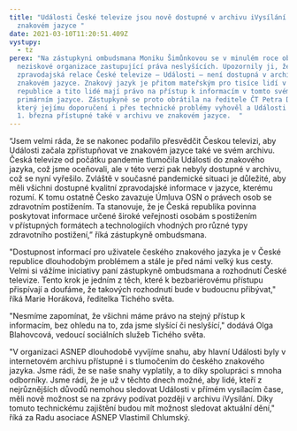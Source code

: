 ```yaml
---
title: "Události České televize jsou nově dostupné v archivu iVysílání ve
  znakovém jazyce "
date: 2021-03-10T11:20:51.409Z
vystupy:
  - tz
perex: "Na zástupkyni ombudsmana Moniku Šimůnkovou se v minulém roce obrátily
  neziskové organizace zastupující práva neslyšících. Upozornily ji, že hlavní
  zpravodajská relace České televize – Události – není dostupná v archivu ČT ve
  znakovém jazyce. Znakový jazyk je přitom mateřským pro tisíce lidí v České
  republice a tito lidé mají právo na přístup k informacím v tomto svém
  primárním jazyce. Zástupkyně se proto obrátila na ředitele ČT Petra Dvořáka,
  který jejímu doporučení i přes technické problémy vyhověl a Události jsou od
  1. března přístupné také v archivu ve znakovém jazyce.  "
---
```

“Jsem velmi ráda, že se nakonec podařilo přesvědčit Českou televizi, aby Události začala zpřístupňovat ve znakovém jazyce také ve svém archivu. Česká televize od počátku pandemie tlumočila Události do znakového jazyka, což jsme oceňovali, ale v této verzi pak nebyly dostupné v archivu, což se nyní vyřešilo. Zvláště v současné pandemické situaci je důležité, aby měli všichni dostupné kvalitní zpravodajské informace v jazyce, kterému rozumí. K tomu ostatně Česko zavazuje Úmluva OSN o právech osob se zdravotním postižením. Ta stanovuje, že je Česká republika povinna poskytovat informace určené široké veřejnosti osobám s postižením v přístupných formátech a technologiích vhodných pro různé typy zdravotního postižení,” říká zástupkyně ombudsmana.  

"Dostupnost informací pro uživatele českého znakového jazyka je v České republice dlouhodobým problémem a stále je před námi velký kus cesty. Velmi si vážíme iniciativy paní zástupkyně ombudsmana a rozhodnutí České televize. Tento krok je jedním z těch, které k bezbariérovému přístupu přispívají a doufáme, že takových rozhodnutí bude v budoucnu přibývat," říká Marie Horáková, ředitelka Tichého světa.  

"Nesmíme zapomínat, že všichni máme právo na stejný přístup k informacím, bez ohledu na to, zda jsme slyšící či neslyšící," dodává Olga Blahovcová, vedoucí sociálních služeb Tichého světa. 

"V organizaci ASNEP dlouhodobě vyvíjíme snahu, aby hlavní Události byly v internetovém archivu přístupné i s tlumočením do českého znakového jazyka. Jsme rádi, že se naše snahy vyplatily, a to díky spolupráci s mnoha odborníky. Jsme rádi, že je už v těchto dnech možné, aby lidé, kteří z nejrůznějších důvodů nemohou sledovat Události v přímém vysílacím čase, měli nově možnost se na zprávy podívat později v archivu iVysílání. Díky tomuto technickému zajištění budou mít možnost sledovat aktuální dění," říká za Radu asociace ASNEP Vlastimil Chlumský.